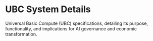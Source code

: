# UBC System Details
Universal Basic Compute (UBC) specifications, detailing its purpose, functionality, and implications for AI governance and economic transformation.
